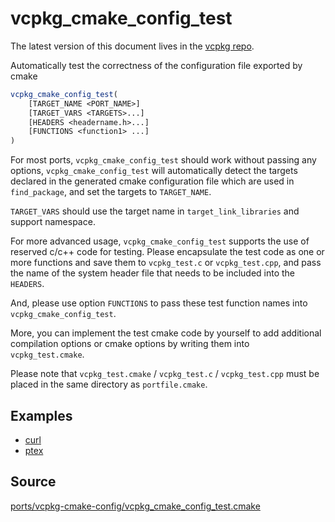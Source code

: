 # vcpkg_cmake_config_test

The latest version of this document lives in the [vcpkg repo](https://github.com/Microsoft/vcpkg/blob/master/docs/maintainers/ports/vcpkg-cmake-config/vcpkg_cmake_config_test.md).

Automatically test the correctness of the configuration file exported by cmake

```cmake
vcpkg_cmake_config_test(
    [TARGET_NAME <PORT_NAME>]
    [TARGET_VARS <TARGETS>...]
    [HEADERS <headername.h>...]
    [FUNCTIONS <function1> ...]
)
```

For most ports, `vcpkg_cmake_config_test` should work without passing any options,
`vcpkg_cmake_config_test` will automatically detect the targets declared in the generated
cmake configuration file which are used in `find_package`, and set the targets to `TARGET_NAME`.

`TARGET_VARS` should use the target name in `target_link_libraries` and support namespace.

For more advanced usage, `vcpkg_cmake_config_test` supports the use of reserved c/c++ code for testing.
Please encapsulate the test code as one or more functions and save them to `vcpkg_test.c` or `vcpkg_test.cpp`,
and pass the name of the system header file that needs to be included into the `HEADERS`.

And, please use option `FUNCTIONS` to pass these test function names into `vcpkg_cmake_config_test`.

More, you can implement the test cmake code by yourself to add additional compilation options
or cmake options by writing them into `vcpkg_test.cmake`.

Please note that `vcpkg_test.cmake` / `vcpkg_test.c` / `vcpkg_test.cpp` must be placed in the same directory
as `portfile.cmake`.

## Examples

* [curl](https://github.com/Microsoft/vcpkg/blob/master/ports/curl/portfile.cmake)
* [ptex](https://github.com/Microsoft/vcpkg/blob/master/ports/ptex/portfile.cmake)

## Source
[ports/vcpkg-cmake-config/vcpkg\_cmake\_config\_test.cmake](https://github.com/Microsoft/vcpkg/blob/master/ports/vcpkg-cmake-config/vcpkg_cmake_config_test.cmake)
